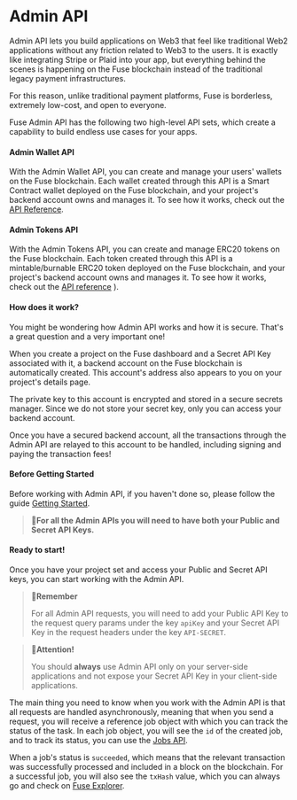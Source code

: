 # Admin API

Admin API lets you build applications on Web3 that feel like traditional Web2 applications without any friction related to Web3 to the users. It is exactly like integrating Stripe or Plaid into your app, but everything behind the scenes is happening on the Fuse blockchain instead of the traditional legacy payment infrastructures.

For this reason, unlike traditional payment platforms, Fuse is borderless, extremely low-cost, and open to everyone.

Fuse Admin API has the following two high-level API sets, which create a capability to build endless use cases for your apps.

#### Admin Wallet API

With the Admin Wallet API, you can create and manage your users' wallets on the Fuse blockchain. Each wallet created through this API is a Smart Contract wallet deployed on the Fuse blockchain, and your project's backend account owns and manages it. To see how it works, check out the [API Reference](https://api-docs.fuse.io/v1.15/reference/post\_admin-wallets-create).

#### Admin Tokens API

With the Admin Tokens API, you can create and manage ERC20 tokens on the Fuse blockchain. Each token created through this API is a mintable/burnable ERC20 token deployed on the Fuse blockchain, and your project's backend account owns and manages it. To see how it works, check out the [API reference](https://api-docs.fuse.io/v1.15/reference/admin-api-tokens) ).

#### How does it work?

You might be wondering how Admin API works and how it is secure. That's a great question and a very important one!

When you create a project on the Fuse dashboard and a Secret API Key associated with it, a backend account on the Fuse blockchain is automatically created. This account's address also appears to you on your project's details page.

The private key to this account is encrypted and stored in a secure secrets manager. Since we do not store your secret key, only you can access your backend account.

Once you have a secured backend account, all the transactions through the Admin API are relayed to this account to be handled, including signing and paying the transaction fees!

#### Before Getting Started

Before working with Admin API, if you haven't done so, please follow the guide [Getting Started](../fuse-sdk/getting-started.md).

> **📘For all the Admin APIs you will need to have both your Public and Secret API Keys.**

#### Ready to start!

Once you have your project set and access your Public and Secret API keys, you can start working with the Admin API.

> **📘Remember**
>
> For all Admin API requests, you will need to add your Public API Key to the request query params under the key `apiKey` and your Secret API Key in the request headers under the key `API-SECRET`.

> **🚧Attention!**
>
> You should **always** use Admin API only on your server-side applications and not expose your Secret API Key in your client-side applications.

The main thing you need to know when you work with the Admin API is that all requests are handled asynchronously, meaning that when you send a request, you will receive a reference job object with which you can track the status of the task. In each job object, you will see the `id` of the created job, and to track its status, you can use the [Jobs API](https://api-docs.fuse.io/v1.15/reference/jobs).

When a job's status is `succeeded`, which means that the relevant transaction was successfully processed and included in a block on the blockchain. For a successful job, you will also see the `txHash` value, which you can always go and check on [Fuse Explorer](https://explorer.fuse.io/).
